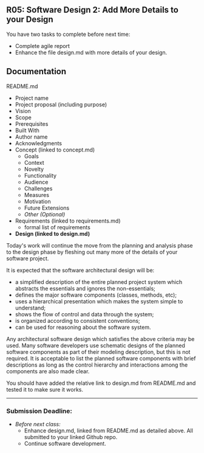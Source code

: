 ## R05: Software Design 2: Add More Details to your Design

You have two tasks to complete before next time:
- Complete agile report
- Enhance the file design.md with more details of your design.

## Documentation

README.md
- Project name
- Project proposal (including purpose)
- Vision
- Scope
- Prerequisites
- Built With
- Author name
- Acknowledgments
- Concept (linked to concept.md)
    - Goals
    - Context
    - Novelty
    - Functionality
    - Audience
    - Challenges
    - Measures
    - Motivation
    - Future Extensions
    - *Other (Optional)*
- Requirements (linked to requirements.md)
  - formal list of requirements
- **Design (linked to design.md)**

Today's work will continue the move from the planning and analysis phase to the design phase by fleshing out many more of the details of your software project.

It is expected that the software architectural design will be:

- a simplified description of the entire planned project system which abstracts the essentials and ignores the non-essentials;
- defines the major software components (classes, methods, etc);
- uses a hierarchical presentation which makes the system simple to understand;
- shows the flow of control and data through the system;
- is organized according to consistent conventions;
- can be used for reasoning about the software system.

Any architectural software design which satisfies the above criteria may be used. Many
software developers use schematic designs of the planned software components as part of
their modeling description, but this is not required. It is acceptable to list the planned
software components with brief descriptions as long as the control hierarchy and
interactions among the components are also made clear.

You should have added the relative link to design.md from README.md and tested it to make sure it works.

---
### Submission Deadline:
- *Before next class:*
  - Enhance design.md, linked from README.md as detailed above. All submitted to your linked Github repo.
  - Continue software development.
